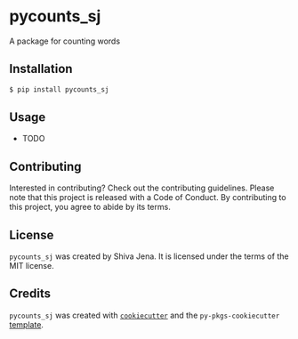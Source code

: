 # pycounts_sj

A package for counting words

## Installation

```bash
$ pip install pycounts_sj
```

## Usage

- TODO

## Contributing

Interested in contributing? Check out the contributing guidelines. Please note that this project is released with a Code of Conduct. By contributing to this project, you agree to abide by its terms.

## License

`pycounts_sj` was created by Shiva Jena. It is licensed under the terms of the MIT license.

## Credits

`pycounts_sj` was created with [`cookiecutter`](https://cookiecutter.readthedocs.io/en/latest/) and the `py-pkgs-cookiecutter` [template](https://github.com/py-pkgs/py-pkgs-cookiecutter).
